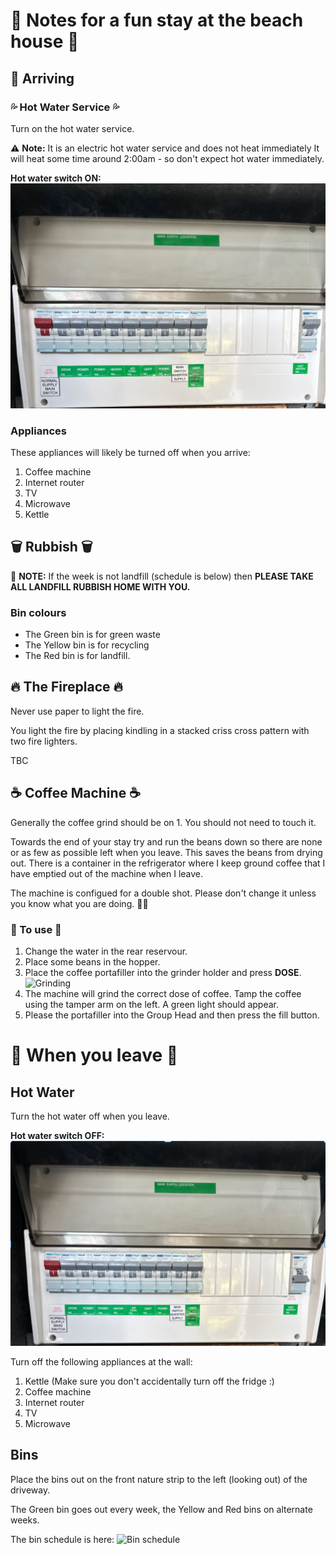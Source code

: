 # 🏡 Notes for a fun stay at the beach house 🏡

## 🚆 Arriving

### 💦 Hot Water Service 💦
Turn on the hot water service.  

⚠️ **Note:** It is an electric hot water service and does not heat immediately It will heat some time around 2:00am - so don't expect hot water immediately.

**Hot water switch ON:**
![Hot water switch in ON position](images/hot-water-on.png)

### Appliances

These appliances will likely be turned off when you arrive:
1. Coffee machine
2. Internet router
3. TV
4. Microwave
5. Kettle

## 🗑️ Rubbish 🗑️

🚨 **NOTE:** If the week is not landfill (schedule is below) then **PLEASE TAKE ALL LANDFILL RUBBISH HOME WITH YOU.**

### Bin colours
* The Green bin is for green waste
* The Yellow bin is for recycling
* The Red bin is for landfill.

## 🔥 The Fireplace 🔥

Never use paper to light the fire. 

You light the fire by placing kindling in a stacked criss cross pattern with two fire lighters. 

TBC

## ☕ Coffee Machine ☕
Generally the coffee grind should be on 1. You should not need to touch it.

Towards the end of your stay try and run the beans down so there are none or as few as possible left when you leave. This saves the beans from drying out. There is a container in the refrigerator where I keep ground coffee that I have emptied out of the machine when I leave.

The machine is configued for a double shot. Please don't change it unless you know what you are doing.  😵‍💫

### 📖 To use 📖
1. Change the water in the rear reservour.
2. Place some beans in the hopper.
3. Place the coffee portafiller into the grinder holder and press **DOSE**.
   ![Grinding](images/coffee-1.jpg)
4. The machine will grind the correct dose of coffee. Tamp the coffee using the tamper arm on the left. A green light should appear.
5. Please the portafiller into the Group Head and then press the fill button.

# 👋 When you leave 👋

## Hot Water

Turn the hot water off when you leave.

**Hot water switch OFF:**
![Hot water switch in OFF position](images/hot-water-off.png)

Turn off the following appliances at the wall:
1. Kettle (Make sure you don't accidentally turn off the fridge :)
2. Coffee machine
3. Internet router
4. TV
5. Microwave

## Bins

Place the bins out on the front nature strip to the left (looking out) of the driveway.

The Green bin goes out every week, the Yellow and Red bins on alternate weeks. 

The bin schedule is here:
![Bin schedule](images/garbage.jpg)